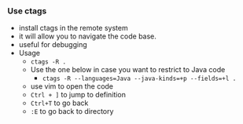 ### Use ctags 
- install ctags in the remote system 
- it will allow you to navigate the code base.
- useful for debugging
- Usage
    - `ctags -R .`
    - Use the one below in case you want to restrict to Java code
        - `ctags -R --languages=Java --java-kinds=+p --fields=+l .` 
    - use vim to open the code
    - `Ctrl + ]` to jump to definition
    - `Ctrl+T` to go back  
    - `:E` to go back to directory
    